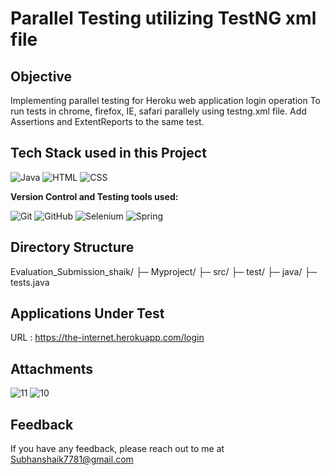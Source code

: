 # Parallel Testing utilizing TestNG xml file

## Objective

Implementing parallel testing for Heroku web application login operation
To run tests in chrome, firefox, IE, safari parallely using testng.xml file.
Add Assertions and ExtentReports to the same test.

## Tech Stack used in this Project

<img alt="Java" src="https://img.shields.io/badge/Java-F7DF1E?logo=java&logoColor=white&style=flat" />
<img alt="HTML" src="https://img.shields.io/badge/HTML-E34F26?logo=html5&logoColor=white&style=flat" />
<img alt="CSS" src="https://img.shields.io/badge/CSS-1572B6?logo=css3&logoColor=white&style=flat" />

**Version Control and Testing tools used:**

<img alt="Git" src="https://img.shields.io/badge/Git-F05032?logo=git&logoColor=white&style=flat" />
<img alt="GitHub" src="https://img.shields.io/badge/GitHub-181717?logo=github&logoColor=white&style=flat" />
<img alt="Selenium" src="https://img.shields.io/badge/Selenium-17202C?logo=selenium&logoColor=white&style=flat" />
<img alt="Spring" src="https://img.shields.io/badge/Spring-007ACC?logo=spring&logoColor=white&style=flat" />

## Directory Structure
Evaluation_Submission_shaik/
├─ Myproject/
├─ src/
├─ test/
├─ java/
├─ tests.java

## Applications Under Test 

URL : https://the-internet.herokuapp.com/login 


## Attachments

![11](https://github.com/Shaik-Subhan-Vali/Evaluation_Submission_shaik_s2/assets/170219220/f2df3a68-605f-4910-a2dd-953c661992d1)
![10](https://github.com/Shaik-Subhan-Vali/Evaluation_Submission_shaik_s2/assets/170219220/86419442-5365-4fcf-89f3-6abf490d77a5)


## Feedback

If you have any feedback, please reach out to me at Subhanshaik7781@gmail.com








